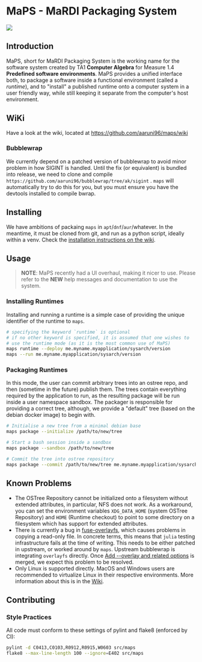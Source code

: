 # MaPS - MaRDI Packaging System

![](https://img.shields.io/badge/version-0.4--dev-blue)

## Introduction

MaPS, short for MaRDI Packaging System is the working name for the software system created by TA1
**Computer Algebra** for Measure 1.4 **Predefined software environments**. MaPS provides a unified
interface both, to package a software inside a functional environment (called a _runtime_), and to
"install" a published runtime onto a computer system in a user friendly way, while still keeping it
separate from the computer's host environment.

## WiKi

Have a look at the wiki, located at https://github.com/aaruni96/maps/wiki

### Bubblewrap

We currently depend on a patched version of bubblewrap to avoid minor problem in how SIGINT is
handled. Until the fix (or equivalent) is bundled into release, we need to clone and compile
`https://github.com/aaruni96/bubblewrap/tree/ak/sigint` . `maps` will automatically try to do this
for you, but you must ensure you have the devtools installed to compile bwrap.

## Installing

We have ambitions of packaing `maps` in `apt`/`dnf`/`aur`/whatever. In the meantime, it must be
cloned from git, and run as a python script, ideally within a venv. Check the [installation
instructions on the wiki](https://github.com/aaruni96/maps/wiki/Installation).

## Usage

> **NOTE**: MaPS recently had a UI overhaul, making it nicer to use. Please refer to the **NEW**
> help messages and documentation to use the system.

### Installing Runtimes

Installing and running a runtime is a simple case of providing the unique identifier of the runtime
to `maps`.

```bash
# specifying the keyword `runtime` is optional
# if no other keyword is specified, it is assumed that one wishes to
# use the runtime mode (as it is the most common use of MaPS)
maps runtime --deploy me.myname.myapplication/sysarch/version
maps --run me.myname.myapplication/sysarch/version
```

### Packaging Runtimes

In this mode, the user can commit arbitrary trees into an ostree repo, and then (sometime in the
future) publish them. The trees contain everything required by the application to run, as the
resulting package will be run inside a user namespace sandbox. The packager is responsible for
providing a correct tree, although, we provide a "default" tree (based on the debian docker image)
to begin with.

```bash
# Initialise a new tree from a minimal debian base
maps package --initialize /path/to/new/tree

# Start a bash session inside a sandbox
maps package --sandbox /path/to/new/tree

# Commit the tree into ostree repository
maps package --commit /path/to/new/tree me.myname.myapplication/sysarch/version
```

## Known Problems

 - The OSTree Repository cannot be initialized onto a filesystem without extended attributes, in
   particular, NFS does not work. As a workaround, you can set the environment variables
   `XDG_DATA_HOME` (system OSTree Repository) and `HOME` (Runtime checkout) to point to some
   directory on a filesystem which has support for extended attributes.
  - There is currently a bug in
    [fuse-overlayfs](https://github.com/containers/fuse-overlayfs/issues/399), which causes problems
    in copying a read-only file. In concrete terms, this means that `julia` testing infrastructure
    fails at the time of writing. This needs to be either patched in upstream, or worked around by
    `maps`. Upstream bubblewrap is integrating `overlayfs` directly. Once [Add --overlay and related
    options](https://github.com/containers/bubblewrap/pull/547) is merged, we expect this problem to
    be resolved.
  - Only Linux is supported directly. MacOS and Windows users are recommended to virtualize Linux in
    their respective environments. More information about this is in the
    [Wiki](https://github.com/aaruni96/maps/wiki/Non-Linux-OSs).


## Contributing

### Style Practices

All code must conform to these settings of pylint and flake8 (enforced by CI):

```bash
pylint -d C0413,C0103,R0912,R0915,W0603 src/maps
flake8 --max-line-length 100 --ignore=E402 src/maps
```
